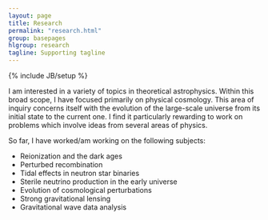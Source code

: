 ```yaml
---
layout: page
title: Research
permalink: "research.html"
group: basepages
hlgroup: research
tagline: Supporting tagline
---
```

{% include JB/setup %}

I am interested in a variety of topics in theoretical astrophysics. Within this broad scope, I have focused primarily on physical cosmology. This area of inquiry concerns itself with the evolution of the large-scale universe from its initial state to the current one. I find it particularly rewarding to work on problems which involve ideas from several areas of physics.

So far, I have worked/am working on the following subjects:

<!--ul>
	{% assign pages_list = site.posts | sort:"imp" %}
	{% assign group = 'research_pages' %}
	{% include JB/pages_list %}
</ul-->

  * Reionization and the dark ages
  * Perturbed recombination
  * Tidal effects in neutron star binaries
  * Sterile neutrino production in the early universe
  * Evolution of cosmological perturbations
  * Strong gravitational lensing
  * Gravitational wave data analysis

<meta http-equiv='cache-control' content='no-cache'> 
<meta http-equiv='expires' content='0'> 
<meta http-equiv='pragma' content='no-cache'>


<!--The links above lead to slightly detailed introductions to my work in each area. Alternatively, this page lists my work according to a semi-arbitrary system of tags, roughly corresponding to the physics involved in each.-->

<!-- Under construction. -->

